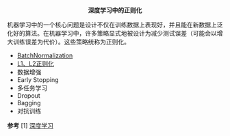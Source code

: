 <center><b>深度学习中的正则化</b></center>

机器学习中的一个核心问题是设计不仅在训练数据上表现好，并且能在新数据上泛化好的算法。在机器学习中，许多策略显式地被设计为减少测试误差（可能会以增大训练误差为代价）。这些策略统称为正则化。

* [BatchNormalization](BatchNormalization.md)
* [L1、L2正则化](L1,L2正则化.md)
* 数据增强
* Early Stopping
* 多任务学习
* Dropout
* Bagging
* 对抗训练









**参考**
[1] [深度学习](resource/正则化/dlbook_cn_public.pdf)

